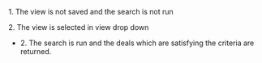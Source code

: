 1\. The view is not saved and the search is not run

2\. The view is selected in view drop down

*   2\. The search is run and the deals which are satisfying the criteria are returned.
